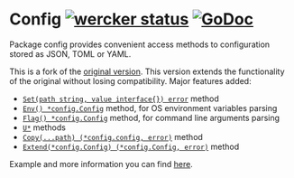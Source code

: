 # Config [![wercker status](https://app.wercker.com/status/b4e8561d9a711afcb016bf0018e83897/s/ "wercker status")](https://app.wercker.com/project/bykey/b4e8561d9a711afcb016bf0018e83897) [![GoDoc](https://godoc.org/github.com/olebedev/config?status.png)](https://godoc.org/github.com/olebedev/config)

Package config provides convenient access methods to configuration
stored as JSON, TOML or YAML.

This is a fork of the [original version](https://github.com/moraes/config).
This version extends the functionality of the original without losing compatibility.
Major features added:

- [`Set(path string, value interface{}) error`](http://godoc.org/github.com/olebedev/config#Config.Set) method
- [`Env() *config.Config`](http://godoc.org/github.com/olebedev/config#Config.Env) method, for OS environment variables parsing
- [`Flag() *config.Config`](http://godoc.org/github.com/olebedev/config#Config.Flag) method, for command line arguments parsing
- [`U*`](https://godoc.org/github.com/olebedev/config#Config.UBool) methods
- [`Copy(...path) (*config.config, error)`](https://godoc.org/github.com/olebedev/config#Config.Copy) method
- [`Extend(*config.Config) (*config.Config, error)`](https://godoc.org/github.com/olebedev/config#Config.Extend) method

Example and more information you can find [here](http://godoc.org/github.com/olebedev/config).

